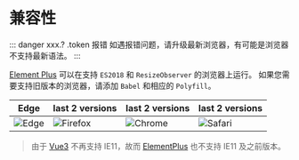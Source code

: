 # 兼容性

::: danger xxx.? .token 报错
如遇报错问题，请升级最新浏览器，有可能是浏览器不支持最新语法。
:::

[Element Plus](https://element-plus.gitee.io/zh-CN/guide/installation.html) 可以在支持 `ES2018` 和 `ResizeObserver` 的浏览器上运行。 如果您需要支持旧版本的浏览器，请添加 `Babel` 和相应的 `Polyfill`。

| Edge                                                                     | last 2 versions                                                                   | last 2 versions                                                                | last 2 versions                                                                |
| ------------------------------------------------------------------------ | --------------------------------------------------------------------------------- | ------------------------------------------------------------------------------ | ------------------------------------------------------------------------------ |
| ![Edge](https://cdn.jsdelivr.net/npm/@browser-logos/edge/edge_32x32.png) | ![Firefox](https://cdn.jsdelivr.net/npm/@browser-logos/firefox/firefox_32x32.png) | ![Chrome](https://cdn.jsdelivr.net/npm/@browser-logos/chrome/chrome_32x32.png) | ![Safari](https://cdn.jsdelivr.net/npm/@browser-logos/safari/safari_32x32.png) |

> 由于 [Vue3](https://v3.cn.vuejs.org/guide/introduction.html) 不再支持 IE11，故而 [ElementPlus](https://element-plus.gitee.io/zh-CN/guide/design.html) 也不支持 IE11 及之前版本。
